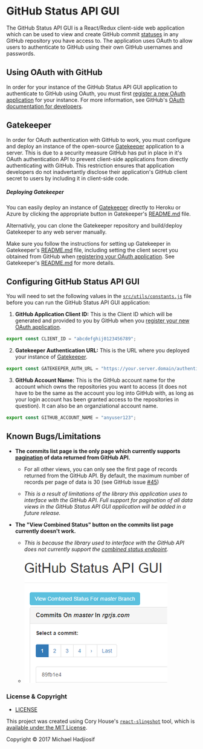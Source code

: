 # GitHub Status API GUI

The GitHub Status API GUI is a React/Redux client-side web application which can be used to view and create GitHub commit [statuses](https://developer.github.com/v3/repos/statuses/) in any GitHub repository you have access to. The application uses OAuth to allow users to authenticate to GitHub using their own GitHub usernames and passwords.

## Using OAuth with GitHub
In order for your instance of the GitHub Status API GUI application to authenticate to GitHub using OAuth, you must first [register a new OAuth application](https://github.com/settings/applications/new) for your instance. For more information, see GitHub's [OAuth documentation for developers](https://developer.github.com/v3/oauth/#oauth).

## Gatekeeper
In order for OAuth authentication with GitHub to work, you must configure and deploy an instance of the open-source [Gatekeeper](https://github.com/prose/gatekeeper) application to a server. This is due to a security measure GitHub has put in place in it's OAuth authentication API to prevent client-side applications from directly authenticating with GitHub. This restriction ensures that application developers do not inadvertantly disclose their application's GitHub client secret to users by including it in client-side code.

##### Deploying Gatekeeper
You can easily deploy an instance of [Gatekeeper](https://github.com/prose/gatekeeper) directly to Heroku or Azure by clicking the appropriate button in Gatekeeper's [README.md](https://github.com/prose/gatekeeper#deploy-on-heroku) file.

Alternativly, you can clone the Gatekeeper repository and build/deploy Gatekeeper to any web server manually.

Make sure you follow the instructions for setting up Gatekeeper in Gatekeeper's [README.md](https://github.com/prose/gatekeeper#setup-your-gatekeeper) file, including setting the client secret you obtained from GitHub when [registering your OAuth application](#using-oauth-with-github). See Gatekeeper's [README.md](https://github.com/prose/gatekeeper#setup-your-gatekeeper) for more details.

## Configuring GitHub Status API GUI
You will need to set the following values in the [`src/utils/constants.js`](src/utils/constants.js) file before you can run the GitHub Status API GUI application:

1)  **GitHub Application Client ID:** This is the Client ID which will be generated and provided to you by GitHub when you [register your new OAuth application](#using-oauth-with-github).
```JavaScript
export const CLIENT_ID = "abcdefghij0123456789";
```
2)  **Gatekeeper Authentication URL:** This is the URL where you deployed your instance of [Gatekeeper](#deploying-gatekeeper).
```JavaScript
export const GATEKEEPER_AUTH_URL = "https://your.server.domain/authenticate/";
```
3) **GitHub Account Name:** This is the GitHub account name for the account which owns the repositories you want to access (it does not have to be the same as the account you log into GitHub with, as long as your login account has been granted access to the repositories in question). It can also be an organziational account name.
```JavaScript
export const GITHUB_ACCOUNT_NAME = "anyuser123";
```

## Known Bugs/Limitations
-   **The commits list page is the only page which currently supports [pagination](https://developer.github.com/v3/#pagination) of data returned from GitHub API.**

    -   For all other views, you can only see the first page of records returned from the GitHub API. By default, the maximum number of records per page of data is 30 (see GitHub issue [#45](https://github.com/compumike08/GitHub_Status_API_GUI/issues/45))

    -   _This is a result of limitations of the library this application uses to interface with the GitHub API. Full support for pagination of all data views in the GitHub Status API GUI application will be added in a future release._
-   **The "View Combined Status" button on the commits list page currently doesn't work.**

    -   _This is because the library used to interface with the GitHub API does not currently support the [combined status endpoint](https://developer.github.com/v3/repos/statuses/#get-the-combined-status-for-a-specific-ref)._

    -   ![Combined Status Button Screenshot](docs/img/Combined_Status_Button_Screenshot.png)

### License & Copyright
-   [LICENSE](LICENSE)

This project was created using Cory House's [`react-slingshot`](https://github.com/coryhouse/react-slingshot) tool, which is [available under the MIT License](https://github.com/coryhouse/react-slingshot/blob/master/LICENSE).

Copyright &copy; 2017 Michael Hadjiosif
